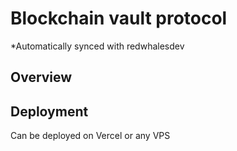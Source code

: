 # Blockchain vault protocol

*Automatically synced with redwhalesdev 

## Overview


## Deployment

Can be deployed on Vercel or any VPS 
